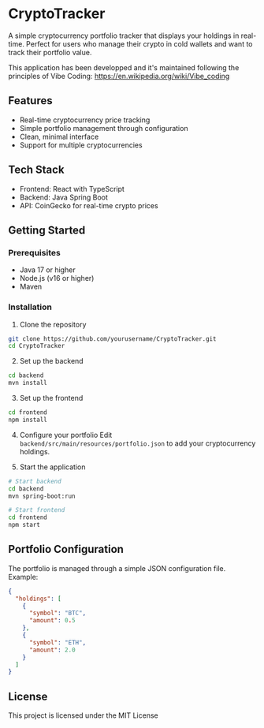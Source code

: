 # CryptoTracker

A simple cryptocurrency portfolio tracker that displays your holdings in real-time. Perfect for users who manage their crypto in cold wallets and want to track their portfolio value.

This application has been developped and it's maintained following the principles of Vibe Coding: https://en.wikipedia.org/wiki/Vibe_coding

## Features

- Real-time cryptocurrency price tracking
- Simple portfolio management through configuration
- Clean, minimal interface
- Support for multiple cryptocurrencies

## Tech Stack

- Frontend: React with TypeScript
- Backend: Java Spring Boot
- API: CoinGecko for real-time crypto prices

## Getting Started

### Prerequisites

- Java 17 or higher
- Node.js (v16 or higher)
- Maven

### Installation

1. Clone the repository
```bash
git clone https://github.com/yourusername/CryptoTracker.git
cd CryptoTracker
```

2. Set up the backend
```bash
cd backend
mvn install
```

3. Set up the frontend
```bash
cd frontend
npm install
```

4. Configure your portfolio
Edit `backend/src/main/resources/portfolio.json` to add your cryptocurrency holdings.

5. Start the application
```bash
# Start backend
cd backend
mvn spring-boot:run

# Start frontend
cd frontend
npm start
```

## Portfolio Configuration

The portfolio is managed through a simple JSON configuration file. Example:

```json
{
  "holdings": [
    {
      "symbol": "BTC",
      "amount": 0.5
    },
    {
      "symbol": "ETH",
      "amount": 2.0
    }
  ]
}
```

## License

This project is licensed under the MIT License 